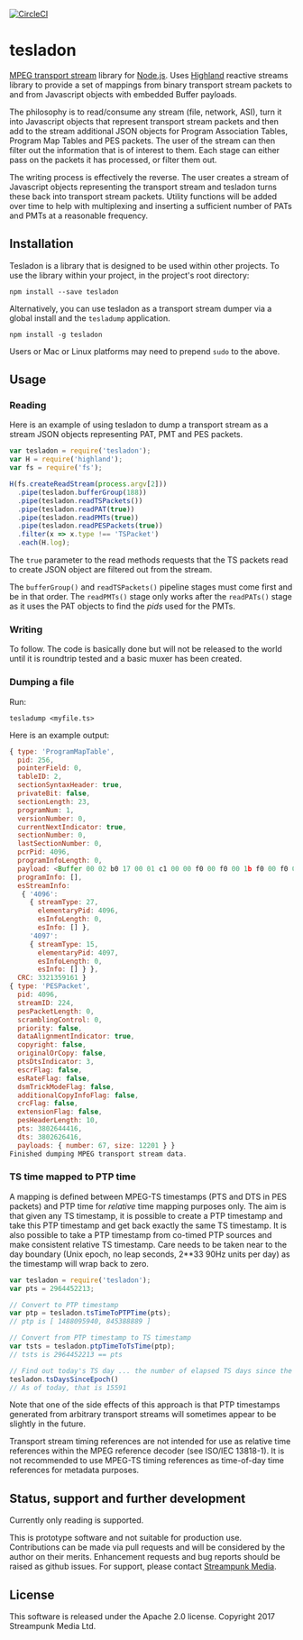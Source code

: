 [![CircleCI](https://circleci.com/gh/Streampunk/tesladon.svg?style=shield&circle-token=:circle-token)](https://circleci.com/gh/Streampunk/tesladon)
# tesladon

[MPEG transport stream](https://en.wikipedia.org/wiki/MPEG_transport_stream) library for [Node.js](http://nodejs.org/). Uses [Highland](http://highlandjs.org/) reactive streams library to provide a set of mappings from binary transport stream packets to and from Javascript objects with embedded Buffer payloads.

The philosophy is to read/consume any stream (file, network, ASI), turn it into Javascript objects that represent transport stream packets and then add to the stream additional JSON objects for Program Association Tables, Program Map Tables and PES packets. The user of the stream can then filter out the information that is of interest to them. Each stage can either pass on the packets it has processed, or filter them out.

The writing process is effectively the reverse. The user creates a stream of Javascript objects representing the transport stream and tesladon turns these back into transport stream packets. Utility functions will be added over time to help with multiplexing and inserting a sufficient number of PATs and PMTs at a reasonable frequency.

## Installation

Tesladon is a library that is designed to be used within other projects. To use the library within your project, in the project's root directory:

    npm install --save tesladon

Alternatively, you can use tesladon as a transport stream dumper via a global install and the `tesladump` application.

    npm install -g tesladon

Users or Mac or Linux platforms may need to prepend `sudo` to the above.

## Usage

### Reading

Here is an example of using tesladon to dump a transport stream as a stream JSON objects representing PAT, PMT and PES packets.

```javascript
var tesladon = require('tesladon');
var H = require('highland');
var fs = require('fs');

H(fs.createReadStream(process.argv[2]))
  .pipe(tesladon.bufferGroup(188))
  .pipe(tesladon.readTSPackets())
  .pipe(tesladon.readPAT(true))
  .pipe(tesladon.readPMTs(true))
  .pipe(tesladon.readPESPackets(true))
  .filter(x => x.type !== 'TSPacket')
  .each(H.log);
```

The `true` parameter to the read methods requests that the TS packets read to create JSON object are filtered out from the stream.

The `bufferGroup()` and `readTSPackets()` pipeline stages must come first and be in that order. The `readPMTs()` stage only works after the `readPATs()` stage as it uses the PAT objects to find the _pids_ used for the PMTs.

### Writing

To follow. The code is basically done but will not be released to the world until it is roundtrip tested and a basic muxer has been created.

### Dumping a file

Run:

    tesladump <myfile.ts>

Here is an example output:

```Javascript
{ type: 'ProgramMapTable',
  pid: 256,
  pointerField: 0,
  tableID: 2,
  sectionSyntaxHeader: true,
  privateBit: false,
  sectionLength: 23,
  programNum: 1,
  versionNumber: 0,
  currentNextIndicator: true,
  sectionNumber: 0,
  lastSectionNumber: 0,
  pcrPid: 4096,
  programInfoLength: 0,
  payload: <Buffer 00 02 b0 17 00 01 c1 00 00 f0 00 f0 00 1b f0 00 f0 00 0f f0 01 f0 00 c5 f7 eb 39>,
  programInfo: [],
  esStreamInfo:
   { '4096':
     { streamType: 27,
       elementaryPid: 4096,
       esInfoLength: 0,
       esInfo: [] },
     '4097':
     { streamType: 15,
       elementaryPid: 4097,
       esInfoLength: 0,
       esInfo: [] } },
  CRC: 3321359161 }
{ type: 'PESPacket',
  pid: 4096,
  streamID: 224,
  pesPacketLength: 0,
  scramblingControl: 0,
  priority: false,
  dataAlignmentIndicator: true,
  copyright: false,
  originalOrCopy: false,
  ptsDtsIndicator: 3,
  escrFlag: false,
  esRateFlag: false,
  dsmTrickModeFlag: false,
  additionalCopyInfoFlag: false,
  crcFlag: false,
  extensionFlag: false,
  pesHeaderLength: 10,
  pts: 3802644416,
  dts: 3802626416,
  payloads: { number: 67, size: 12201 } }
Finished dumping MPEG transport stream data.
```

### TS time mapped to PTP time

A mapping is defined between MPEG-TS timestamps (PTS and DTS in PES packets) and PTP time for _relative_ time mapping purposes only. The aim is that given any TS timestamp, it is possible to create a PTP timestamp and take this PTP timestamp and get back exactly the same TS timestamp. It is also possible to take a PTP timestamp from co-timed PTP sources and make consistent relative TS timestamp. Care needs to be taken near to the day boundary (Unix epoch, no leap seconds, 2**33 90Hz units per day) as the timestamp will wrap back to zero.

```javascript
var tesladon = require('tesladon');
var pts = 2964452213;

// Convert to PTP timestamp
var ptp = tesladon.tsTimeToPTPTime(pts);
// ptp is [ 1488095940, 845388889 ]

// Convert from PTP timestamp to TS timestamp
var tsts = tesladon.ptpTimeToTsTime(ptp);
// tsts is 2964452213 == pts

// Find out today's TS day ... the number of elapsed TS days since the Unix epoch
tesladon.tsDaysSinceEpoch()
// As of today, that is 15591
```

Note that one of the side effects of this approach is that PTP timestamps generated from arbitrary transport streams will sometimes appear to be slightly in the future.

Transport stream timing references are not intended for use as relative time references within the MPEG reference decoder (see ISO/IEC 13818-1). It is not recommended to use MPEG-TS timing references as time-of-day time references for metadata purposes.

## Status, support and further development

Currently only reading is supported.

This is prototype software and not suitable for production use. Contributions can be made via pull requests and will be considered by the author on their merits. Enhancement requests and bug reports should be raised as github issues. For support, please contact [Streampunk Media](http://www.streampunk.media/).

## License

This software is released under the Apache 2.0 license. Copyright 2017 Streampunk Media Ltd.

